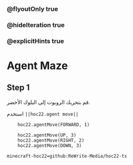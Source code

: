 ### @flyoutOnly true
### @hideIteration true
### @explicitHints true


# Agent Maze

## Step 1
قم بتحريك الروبوت إلى البلوك الأخضر.

استخدم ``||hoc22.agent move||``

```ghost
    hoc22.agentMove(FORWARD, 1)
```
```template
    hoc22.agentMove(UP, 3)
    hoc22.agentMove(RIGHT, 2)
    hoc22.agentMove(DOWN, 3)
```

```package
minecraft-hoc22=github:ReWrite-Media/hoc22-ts
```